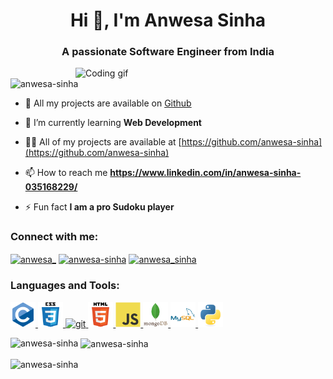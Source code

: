 <h1 align="center">Hi 👋, I'm Anwesa Sinha</h1>
<h3 align="center">A passionate Software Engineer from India</h3>

<img align="right" alt="Coding gif" width="400" src="![image](https://github.com/anwesa-sinha/anwesa-sinha/assets/110493614/2048c62b-e9bc-4d19-a2e8-1c524d4aea02)">

<p align="left"> <img src="https://komarev.com/ghpvc/?username=anwesa-sinha&label=Profile%20views&color=0e75b6&style=flat" alt="anwesa-sinha" /> </p>

- 🔭 All my projects are available on [Github](https://github.com/anwesa-sinha)

- 🌱 I’m currently learning **Web Development**

- 👨‍💻 All of my projects are available at [https://github.com/anwesa-sinha](https://github.com/anwesa-sinha)

- 📫 How to reach me **https://www.linkedin.com/in/anwesa-sinha-035168229/**

- ⚡ Fun fact **I am a pro Sudoku player**

<h3 align="left">Connect with me:</h3>
<p align="left">
<a href="https://twitter.com/anwesa_" target="blank"><img align="center" src="https://raw.githubusercontent.com/rahuldkjain/github-profile-readme-generator/master/src/images/icons/Social/twitter.svg" alt="anwesa_" height="30" width="40" /></a>
<a href="https://linkedin.com/in/anwesa-sinha" target="blank"><img align="center" src="https://raw.githubusercontent.com/rahuldkjain/github-profile-readme-generator/master/src/images/icons/Social/linked-in-alt.svg" alt="anwesa-sinha" height="30" width="40" /></a>
<a href="https://instagram.com/anwesa_sinha" target="blank"><img align="center" src="https://raw.githubusercontent.com/rahuldkjain/github-profile-readme-generator/master/src/images/icons/Social/instagram.svg" alt="anwesa_sinha" height="30" width="40" /></a>
</p>

<h3 align="left">Languages and Tools:</h3>
<p align="left"> <a href="https://www.cprogramming.com/" target="_blank" rel="noreferrer"> <img src="https://raw.githubusercontent.com/devicons/devicon/master/icons/c/c-original.svg" alt="c" width="40" height="40"/> </a> <a href="https://www.w3schools.com/css/" target="_blank" rel="noreferrer"> <img src="https://raw.githubusercontent.com/devicons/devicon/master/icons/css3/css3-original-wordmark.svg" alt="css3" width="40" height="40"/> </a> <a href="https://git-scm.com/" target="_blank" rel="noreferrer"> <img src="https://www.vectorlogo.zone/logos/git-scm/git-scm-icon.svg" alt="git" width="40" height="40"/> </a> <a href="https://www.w3.org/html/" target="_blank" rel="noreferrer"> <img src="https://raw.githubusercontent.com/devicons/devicon/master/icons/html5/html5-original-wordmark.svg" alt="html5" width="40" height="40"/> </a> <a href="https://developer.mozilla.org/en-US/docs/Web/JavaScript" target="_blank" rel="noreferrer"> <img src="https://raw.githubusercontent.com/devicons/devicon/master/icons/javascript/javascript-original.svg" alt="javascript" width="40" height="40"/> </a> <a href="https://www.mongodb.com/" target="_blank" rel="noreferrer"> <img src="https://raw.githubusercontent.com/devicons/devicon/master/icons/mongodb/mongodb-original-wordmark.svg" alt="mongodb" width="40" height="40"/> </a> <a href="https://www.mysql.com/" target="_blank" rel="noreferrer"> <img src="https://raw.githubusercontent.com/devicons/devicon/master/icons/mysql/mysql-original-wordmark.svg" alt="mysql" width="40" height="40"/> </a> <a href="https://www.python.org" target="_blank" rel="noreferrer"> <img src="https://raw.githubusercontent.com/devicons/devicon/master/icons/python/python-original.svg" alt="python" width="40" height="40"/> </a> </p>

<p><img align="left" src="https://github-readme-stats.vercel.app/api/top-langs?username=anwesa-sinha&show_icons=true&locale=en&layout=compact" alt="anwesa-sinha" /></p>

<p>&nbsp;<img align="center" src="https://github-readme-stats.vercel.app/api?username=anwesa-sinha&show_icons=true&locale=en" alt="anwesa-sinha" /></p>

<p><img align="center" src="https://github-readme-streak-stats.herokuapp.com/?user=anwesa-sinha&" alt="anwesa-sinha" /></p>
